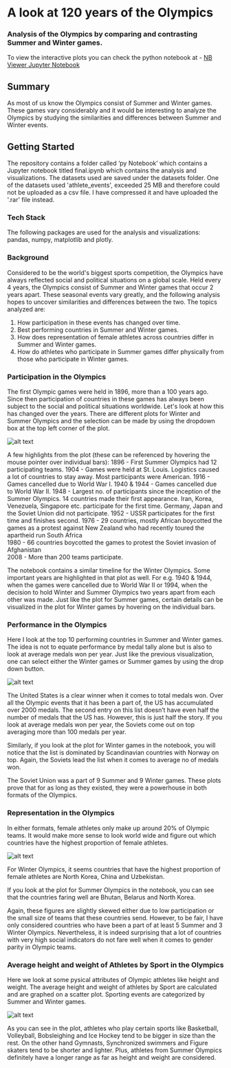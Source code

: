 # A look at 120 years of the Olympics 
### Analysis of the Olympics by comparing and contrasting Summer and Winter games.

To view the interactive plots you can check the python notebook at - 
[NB Viewer Jupyter Notebook](http://nbviewer.jupyter.org/github/VNair88/Visualizing-the-Olympics/blob/530e0bde8b43862a55826913cd962e9c9a04af16/py%20Notebook/final.ipynb)

## Summary
As most of us know the Olympics consist of Summer and Winter games. These games vary considerably and it would be interesting to analyze the Olympics by studying the similarities and differences between Summer and Winter events.

## Getting Started
The repository contains a folder called ‘py Notebook’ which contains a Jupyter notebook titled final.ipynb which contains the analysis and visualizations. The datasets used are saved under the datasets folder. One of the datasets used 'athlete_events', exceeded 25 MB and therefore could not be uploaded as a csv file. I have compressed it and have uploaded the '.rar' file instead.

### Tech Stack
The following packages are used for the analysis and visualizations:
pandas, numpy, matplotlib and plotly.

### Background
Considered to be the world's biggest sports competition, the Olympics have always reflected social and political situations on a global scale. Held every 4 years, the Olympics consist of Summer and Winter games that occur 2 years apart. These seasonal events vary greatly, and the following analysis hopes to uncover similarities and differences between the two. The topics analyzed are: 
1.	How participation in these events has changed over time. 
2.	Best performing countries in Summer and Winter games.  
3.	How does representation of female athletes across countries differ in Summer and Winter games. 
4. How do athletes who participate in Summer games differ physically from those who participate in Winter games. 

### Participation in the Olympics
The first Olympic games were held in 1896, more than a 100 years ago. Since then participation of countries in these games has always been subject to the social and political situations worldwide. Let's look at how this has changed over the years. There are different plots for Winter and Summer Olympics and the selection can be made by using the dropdown box at the top left corner of the plot. 

![alt text][logo]

[logo]: https://github.com/VNair88/Visualizing-the-Olympics/blob/master/Plots/summer_participation.JPG  "Summer participation"

A few highlights from the plot (these can be referenced by hovering the mouse pointer over individual bars):
1896 - First Summer Olympics had 12 participating teams.
1904 - Games were held at St. Louis. Logistics caused a lot of countries to stay away. Most participants were American. 
1916 - Games cancelled due to World War I.
1940 & 1944 - Games cancelled due to World War II.
1948 - Largest no. of participants since the inception of the Summer Olympics. 14 countries made their first appearance. Iran, Korea, Venezuela, Singapore etc. participate for the first time. Germany, Japan and the Soviet Union did not participate.
1952 - USSR participates for the first time and finishes second.
1976 - 29 countries, mostly African boycotted the games as a protest against New Zealand who had recently toured the apartheid run South Africa <br>
1980 - 66 countries boycotted the games to protest the Soviet invasion of Afghanistan <br>
2008 - More than 200 teams participate. 

The notebook contains a similar timeline for the Winter Olympics. Some important years are highlighted in that plot as well. For e.g. 1940 & 1944, when the games were cancelled due to World War II or 1994, when the decision to hold Winter and Summer Olympics two years apart from each other was made. Just like the plot for Summer games, certain details can be visualized in the plot for Winter games by hovering on the individual bars.


### Performance in the Olympics

Here I look at the top 10 performing countries in Summer and Winter games.  The idea is not to equate performance by medal tally alone but is also to look at average medals won per year. Just like the previous visualization, one can select either the Winter games or Summer games by using the drop down button.

![alt text][logo1]

[logo1]: https://github.com/VNair88/Visualizing-the-Olympics/blob/master/Plots/summer_performers.JPG  "Summer performers"

The United States is a clear winner when it comes to total medals won. Over all the Olympic events that it has been a part of, the US has accumulated over 2000 medals. The second entry on this list doesn’t have even half the number of medals that the US has. 
However, this is just half the story. If you look at average medals won per year, the Soviets come out on top averaging more than 100 medals per year.

Similarly, if you look at the plot for Winter games in the notebook, you will notice that the list is dominated by Scandinavian countries with Norway on top. Again, the Soviets lead the list when it comes to average no of medals won.

The Soviet Union was a part of 9 Summer and 9 Winter games. These plots prove that for as long as they existed, they were a powerhouse in both formats of the Olympics.

### Representation in the Olympics

In either formats, female athletes only make up around 20% of Olympic teams. It would make more sense to look world wide and figure out which countries have the highest proportion of female athletes. 

![alt text][logo2]

[logo2]: https://github.com/VNair88/Visualizing-the-Olympics/blob/master/Plots/representation3.JPG  "Representation3"

For Winter Olympics, it seems countries that have the highest proportion of female athletes are North Korea, China and Uzbekistan. 

If you look at the plot for Summer Olympics in the notebook, you can see that the countries faring well are Bhutan, Belarus and North Korea. 

Again, these figures are slightly skewed either due to low participation or the small size of teams that these countries send. However, to be fair, I have only considered countries who have been a part of at least 5 Summer and 3 Winter Olympics. 
Nevertheless, it is indeed surprising that a lot of countries with very high social indicators do not fare well when it comes to gender parity in Olympic teams. 

### Average height and weight of Athletes by Sport in the Olympics 

Here we look at some pysical attributes of Olympic athletes like height and weight. The average height and weight of athletes by Sport are calculated and are graphed on a scatter plot. Sporting events are categorized by Summer and Winter games. 

![alt text][logo3]

[logo3]: https://github.com/VNair88/Visualizing-the-Olympics/blob/master/Plots/avg_height_weight.JPG  "HeightWeight"

As you can see in the plot, athletes who play certain sports like Basketball, Volleyball, Bobsleighing and Ice Hockey tend to be bigger in size than the rest. On the other hand Gymnasts, Synchronized swimmers and Figure skaters tend to be shorter and lighter. Plus, athletes from Summer Olympics definitely have a longer range as far as height and weight are considered.
